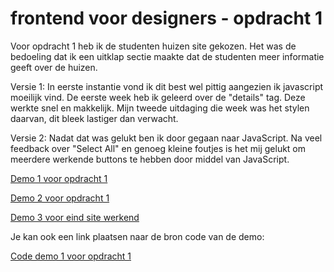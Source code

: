 # frontend voor designers - opdracht 1
Voor opdracht 1 heb ik de studenten huizen site gekozen. Het was de bedoeling dat ik een uitklap sectie maakte dat de studenten meer informatie geeft over de huizen.

Versie 1:
In eerste instantie vond ik dit best wel pittig aangezien ik javascript moeilijk vind. De eerste week heb ik geleerd over de "details" tag. Deze werkte snel en makkelijk. Mijn tweede uitdaging die week was het stylen daarvan, dit bleek lastiger dan verwacht. 

Versie 2:
Nadat dat was gelukt ben ik door gegaan naar JavaScript. Na veel feedback over "Select All" en genoeg kleine foutjes is het mij gelukt om meerdere werkende buttons te hebben door middel van JavaScript.


[Demo 1 voor opdracht 1](https://veldte.github.io/frontendvoordesigners/opdracht1/v1/)

[Demo 2 voor opdracht 1](https://veldte.github.io/frontendvoordesigners/opdracht1/v2/)

[Demo 3 voor eind site werkend](https://velte.github.io/frontendvoordesigners/opdracht1/Eind/)

Je kan ook een link plaatsen naar de bron code van de demo:

[Code demo 1 voor opdracht 1](https://github.com/Veldte/frontendvoordesigners/blob/master/opdracht1/v1/)
